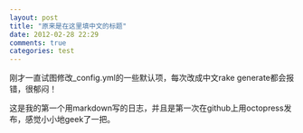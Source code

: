 ```yaml
---
layout: post
title: "原来是在这里填中文的标题"
date: 2012-02-28 22:29
comments: true
categories: test
---
```


刚才一直试图修改_config.yml的一些默认项，每次改成中文rake generate都会报错，很郁闷！

这是我的第一个用markdown写的日志，并且是第一次在github上用octopress发布，感觉小小地geek了一把。